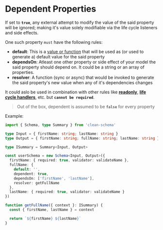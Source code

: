 # Dependent Properties

If set to **`true`**, any external attempt to modify the value of the said property will be ignored; making it's value solely modifiable via the life cycle listeners and side effects.

One such property `must` have the following rules:

- **default**: This is a [value or function](../../../v1.4.10/schema/definition/defaults.md#default-values) that will be used as (or used to generate a) default value for the said property
- **dependsOn**: Atleast one other property or side effect of your model the said property should depend on. It could be a string or an array of properties.
- **resolver**: A function (sync or async) that would be invoked to generate the said property's new value when any of it's dependencies changes

It could aslo be used in combination with other rules like [**readonly**](../../../v1.4.10/schema/definition/readonly.md#readonly-properties), [**life cycle handlers**](./life-cycles.md#life-cycle-handlers), etc. but **`cannot be required`**.

> Out of the box, dependent is assumed to be **`false`** for every property

Example:

```ts
import { Schema, type Summary } from 'clean-schema'

type Input = { firstName: string; lastName: string }
type Output = { firstName: string; fullName: string; lastName: string }

type ISummary = Summary<Input, Output>

const userSchema = new Schema<Input, Output>({
  firstName: { required: true, validator: validateName },
  fullName: {
    default: '',
    dependent: true,
    dependsOn: ['firstName', 'lastName'],
    resolver: getFullName
  },
  lastName: { required: true, validator: validateName }
})

function getFullName({ context }: ISummary) {
  const { firstName, lastName } = context

  return `${firstName} ${lastName}`
}
```
